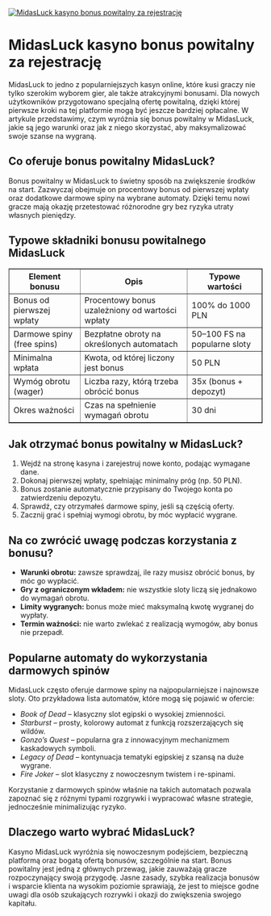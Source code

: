 [![MidasLuck kasyno bonus powitalny za rejestrację](https://123-caf.pages.dev/gitsignup.png)](https://vrmoo.ru/Bt82HjjY)

<h1>MidasLuck kasyno bonus powitalny za rejestrację</h1>  <p>MidasLuck to jedno z popularniejszych kasyn online, które kusi graczy nie tylko szerokim wyborem gier, ale także atrakcyjnymi bonusami. Dla nowych użytkowników przygotowano specjalną ofertę powitalną, dzięki której pierwsze kroki na tej platformie mogą być jeszcze bardziej opłacalne. W artykule przedstawimy, czym wyróżnia się bonus powitalny w MidasLuck, jakie są jego warunki oraz jak z niego skorzystać, aby maksymalizować swoje szanse na wygraną.</p>  <h2>Co oferuje bonus powitalny MidasLuck?</h2> <p>Bonus powitalny w MidasLuck to świetny sposób na zwiększenie środków na start. Zazwyczaj obejmuje on procentowy bonus od pierwszej wpłaty oraz dodatkowe darmowe spiny na wybrane automaty. Dzięki temu nowi gracze mają okazję przetestować różnorodne gry bez ryzyka utraty własnych pieniędzy.</p>  <h2>Typowe składniki bonusu powitalnego MidasLuck</h2>  <table border="1" cellpadding="8" cellspacing="0">   <thead>     <tr>       <th>Element bonusu</th>       <th>Opis</th>       <th>Typowe wartości</th>     </tr>   </thead>   <tbody>     <tr>       <td>Bonus od pierwszej wpłaty</td>       <td>Procentowy bonus uzależniony od wartości wpłaty</td>       <td>100% do 1000 PLN</td>     </tr>     <tr>       <td>Darmowe spiny (free spins)</td>       <td>Bezpłatne obroty na określonych automatach</td>       <td>50–100 FS na popularne sloty</td>     </tr>     <tr>       <td>Minimalna wpłata</td>       <td>Kwota, od której liczony jest bonus</td>       <td>50 PLN</td>     </tr>     <tr>       <td>Wymóg obrotu (wager)</td>       <td>Liczba razy, którą trzeba obrócić bonus</td>       <td>35x (bonus + depozyt)</td>     </tr>     <tr>       <td>Okres ważności</td>       <td>Czas na spełnienie wymagań obrotu</td>       <td>30 dni</td>     </tr>   </tbody> </table>  <h2>Jak otrzymać bonus powitalny w MidasLuck?</h2> <ol>   <li>Wejdź na stronę kasyna i zarejestruj nowe konto, podając wymagane dane.</li>   <li>Dokonaj pierwszej wpłaty, spełniając minimalny próg (np. 50 PLN).</li>   <li>Bonus zostanie automatycznie przypisany do Twojego konta po zatwierdzeniu depozytu.</li>   <li>Sprawdź, czy otrzymałeś darmowe spiny, jeśli są częścią oferty.</li>   <li>Zacznij grać i spełniaj wymogi obrotu, by móc wypłacić wygrane.</li> </ol>  <h2>Na co zwrócić uwagę podczas korzystania z bonusu?</h2> <ul>   <li><strong>Warunki obrotu:</strong> zawsze sprawdzaj, ile razy musisz obrócić bonus, by móc go wypłacić.</li>   <li><strong>Gry z ograniczonym wkładem:</strong> nie wszystkie sloty liczą się jednakowo do wymagań obrotu.</li>   <li><strong>Limity wygranych:</strong> bonus może mieć maksymalną kwotę wygranej do wypłaty.</li>   <li><strong>Termin ważności:</strong> nie warto zwlekać z realizacją wymogów, aby bonus nie przepadł.</li> </ul>  <h2>Popularne automaty do wykorzystania darmowych spinów</h2> <p>MidasLuck często oferuje darmowe spiny na najpopularniejsze i najnowsze sloty. Oto przykładowa lista automatów, które mogą się pojawić w ofercie:</p>  <ul>   <li><em>Book of Dead</em> – klasyczny slot egipski o wysokiej zmienności.</li>   <li><em>Starburst</em> – prosty, kolorowy automat z funkcją rozszerzających się wildów.</li>   <li><em>Gonzo’s Quest</em> – popularna gra z innowacyjnym mechanizmem kaskadowych symboli.</li>   <li><em>Legacy of Dead</em> – kontynuacja tematyki egipskiej z szansą na duże wygrane.</li>   <li><em>Fire Joker</em> – slot klasyczny z nowoczesnym twistem i re-spinami.</li> </ul>  <p>Korzystanie z darmowych spinów właśnie na takich automatach pozwala zapoznać się z różnymi typami rozgrywki i wypracować własne strategie, jednocześnie minimalizując ryzyko.</p>  <h2>Dlaczego warto wybrać MidasLuck?</h2> <p>Kasyno MidasLuck wyróżnia się nowoczesnym podejściem, bezpieczną platformą oraz bogatą ofertą bonusów, szczególnie na start. Bonus powitalny jest jedną z głównych przewag, jakie zauważają gracze rozpoczynający swoją przygodę. Jasne zasady, szybka realizacja bonusów i wsparcie klienta na wysokim poziomie sprawiają, że jest to miejsce godne uwagi dla osób szukających rozrywki i okazji do zwiększenia swojego kapitału.</p>